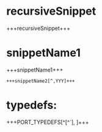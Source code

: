 # recursiveSnippet
+++recursiveSnippet+++

# snippetName1
+++snippetName1+++

```
+++snippetName2[^,YYY]+++
```

# typedefs:
+++PORT_TYPEDEFS[^[^`],    ]+++
